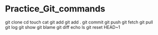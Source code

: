# Practice_Git_commands
git clone
cd
touch
cat
git add
git add .
git commit 
git push
git fetch
git pull
git log
git show
git blame
git diff
echo
ls
git reset HEAD~1



